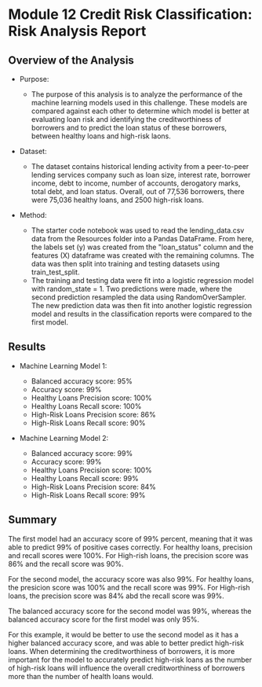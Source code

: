 # Module 12 Credit Risk Classification: Risk Analysis Report 


## Overview of the Analysis

* Purpose:
    * The purpose of this analysis is to analyze the performance of the machine learning models used in this challenge. These models are compared against each other to determine which model is better at evaluating loan risk and identifying the creditworthiness of borrowers and to predict the loan status of these borrowers, between healthy loans and high-risk laons.

* Dataset:
    * The dataset contains historical lending activity from a peer-to-peer lending services company such as loan size, interest rate,	borrower income, debt to income, number of accounts, derogatory marks, total debt, and loan status. Overall, out of 77,536 borrowers, there were 75,036 healthy loans, and 2500 high-risk loans.

* Method:
    * The starter code notebook was used to read the lending_data.csv data from the Resources folder into a Pandas DataFrame. From here, the labels set (y) was created from the "loan_status" column and the features (X) dataframe was created with the remaining columns. The data was then split into training and testing datasets using train_test_split.
    * The training and testing data were fit into a logistic regression model with random_state = 1. Two predictions were made, where the second prediction resampled the data using RandomOverSampler. The new prediction data was then fit into another logistic regression model and results in the classification reports were compared to the first model.


## Results

* Machine Learning Model 1:
  * Balanced accuracy score: 95%
  * Accuracy score: 99%
  * Healthy Loans Precision score: 100%
  * Healthy Loans Recall score: 100%
  * High-Risk Loans Precision score: 86%
  * High-Risk Loans Recall score: 90%

* Machine Learning Model 2:
  * Balanced accuracy score: 99%
  * Accuracy score: 99%
  * Healthy Loans Precision score: 100%
  * Healthy Loans Recall score: 99%
  * High-Risk Loans Precision score: 84%
  * High-Risk Loans Recall score: 99%


## Summary

The first model had an accuracy score of 99% percent, meaning that it was able to predict 99% of positive cases correctly. For healthy loans, precision and recall scores were 100%. For High-rish loans, the precision score was 86% and the recall score was 90%.

For the second model, the accuracy score was also 99%. For healthy loans, the presicion score was 100% and the recall score was 99%. For High-rish loans, the precision score was 84% abd the recall score was 99%. 

The balanced accuracy score for the second model was 99%, whereas the balanced accuracy score for the first model was only 95%. 

For this example, it would be better to use the second model as it has a higher balanced accuracy score, and was able to better predict high-risk loans. When determining the creditworthiness of borrowers, it is more important for the model to accurately predict high-risk loans as the number of high-risk loans will influence the overall creditworthiness of borrowers more than the number of health loans would.
